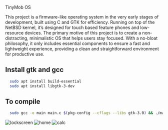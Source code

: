 TinyMob OS 


This project is a firmware-like operating system in the very early stages of development, built using C and GTK for efficiency. Running on top of the NetBSD kernel, it’s designed for touch based feature phones and low-resource devices. The primary motive of this project is to create a non-distracting, minimalistic OS that helps users stay focused. With a no-bloat philosophy, it only includes essential components to ensure a fast and lightweight experience, providing a clean and straightforward environment for productive use.

## Install gtk and gcc



```bash
  sudo apt install build-essential
  sudo apt install libgtk-3-dev

```



    
## To compile 



```bash
  sudo gcc -o main main.c $(pkg-config --cflags --libs gtk-3.0) && ./main![calc](https://github.com/user-attachments/assets/586d2b6c-8ddf-423d-9dee-c1af6a8e8595)


```


![lockscreen](https://github.com/user-attachments/assets/3c844fe3-d0ba-43f9-8193-928f73cb8795)
![home](https://github.com/user-attachments/assets/208b0943-14d7-4de7-a3ad-b183e6e49df7)
![calc](https://github.com/user-attachments/assets/624da745-c810-48b8-95f4-4aa38ac4ab01)
